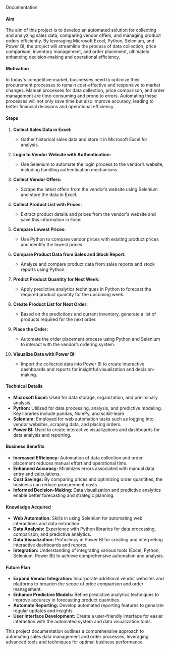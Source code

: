 Documentation

#### Aim
The aim of this project is to develop an automated solution for collecting and analyzing sales data, comparing vendor offers, and managing product orders efficiently. By leveraging Microsoft Excel, Python, Selenium, and Power BI, the project will streamline the process of data collection, price comparison, inventory management, and order placement, ultimately enhancing decision-making and operational efficiency.

#### Motivation
In today's competitive market, businesses need to optimize their procurement processes to remain cost-effective and responsive to market changes. Manual processes for data collection, price comparison, and order management are time-consuming and prone to errors. Automating these processes will not only save time but also improve accuracy, leading to better financial decisions and operational efficiency.

#### Steps
1. **Collect Sales Data in Excel:**
   - Gather historical sales data and store it in Microsoft Excel for analysis.

2. **Login to Vendor Website with Authentication:**
   - Use Selenium to automate the login process to the vendor’s website, including handling authentication mechanisms.

3. **Collect Vendor Offers:**
   - Scrape the latest offers from the vendor’s website using Selenium and store the data in Excel.

4. **Collect Product List with Prices:**
   - Extract product details and prices from the vendor's website and save this information in Excel.

5. **Compare Lowest Prices:**
   - Use Python to compare vendor prices with existing product prices and identify the lowest prices.

6. **Compare Product Data from Sales and Stock Report:**
   - Analyze and compare product data from sales reports and stock reports using Python.

7. **Predict Product Quantity for Next Week:**
   - Apply predictive analytics techniques in Python to forecast the required product quantity for the upcoming week.

8. **Create Product List for Next Order:**
   - Based on the predictions and current inventory, generate a list of products required for the next order.

9. **Place the Order:**
   - Automate the order placement process using Python and Selenium to interact with the vendor’s ordering system.

10. **Visualize Data with Power BI:**
    - Import the collected data into Power BI to create interactive dashboards and reports for insightful visualization and decision-making.

#### Technical Details
- **Microsoft Excel:** Used for data storage, organization, and preliminary analysis.
- **Python:** Utilized for data processing, analysis, and predictive modeling. Key libraries include pandas, NumPy, and scikit-learn.
- **Selenium:** Employed for web automation tasks such as logging into vendor websites, scraping data, and placing orders.
- **Power BI:** Used to create interactive visualizations and dashboards for data analysis and reporting.

#### Business Benefits
- **Increased Efficiency:** Automation of data collection and order placement reduces manual effort and operational time.
- **Enhanced Accuracy:** Minimizes errors associated with manual data entry and calculations.
- **Cost Savings:** By comparing prices and optimizing order quantities, the business can reduce procurement costs.
- **Informed Decision-Making:** Data visualization and predictive analytics enable better forecasting and strategic planning.

#### Knowledge Acquired
- **Web Automation:** Skills in using Selenium for automating web interactions and data extraction.
- **Data Analysis:** Experience with Python libraries for data processing, comparison, and predictive analytics.
- **Data Visualization:** Proficiency in Power BI for creating and interpreting interactive dashboards and reports.
- **Integration:** Understanding of integrating various tools (Excel, Python, Selenium, Power BI) to achieve comprehensive automation and analysis.

#### Future Plan
- **Expand Vendor Integration:** Incorporate additional vendor websites and platforms to broaden the scope of price comparison and order management.
- **Enhance Predictive Models:** Refine predictive analytics techniques to improve accuracy in forecasting product quantities.
- **Automate Reporting:** Develop automated reporting features to generate regular updates and insights.
- **User Interface Development:** Create a user-friendly interface for easier interaction with the automated system and data visualization tools. 

This project documentation outlines a comprehensive approach to automating sales data management and order processes, leveraging advanced tools and techniques for optimal business performance.
